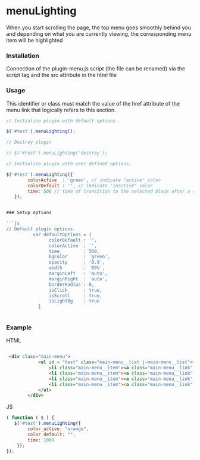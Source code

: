 # menuLighting

When you start scrolling the page, the top menu goes smoothly behind you and depending on what you are currently viewing, the corresponding menu item will be highlighted 

### Installation

Connection of the plugin-menu.js script (the file can be renamed) via the script tag and the src attribute in the html file

### Usage


This identifier or class must match the value of the href attribute of the menu link that logically refers to this section.

```js
// Initialize plugin with default options.

$('#test').menuLighting();

// Destroy plugin 

// $('#test').menuLighting('destroy');

// Initialize plugin with user defined options.

$('#test').menuLighting({
    	colorActive  : 'green', // indicate "active" color
    	colorDefault : '', // indicate "inactive" color
        time: 500 // time of transition to the selected block after a click on the menu link
   });


### Setup options

```js
// Default plugin options.
          var defaultOptions = {
                colorDefault : '',
                colorActive  : '',
                time         : 500,
                bgColor      : 'green',
                opacity      : '0.9',
                width        : '80%',
                marginLeft   : 'auto',
                marginRight  : 'auto',
                borderRadius : 0,
                isClick      : true,
                isScroll     : true,
                isLightBg    : true
            }
     
```

### Example

HTML

```HTML

 <div class="main-menu">
            <ul id = "test" class="main-menu__list j-main-menu__list">
                <li class="main-menu__item"><a class="main-menu__link" href="#main">Main</a></li>
                <li class="main-menu__item"><a class="main-menu__link" href="#services">Services/a></li>
                <li class="main-menu__item"><a class="main-menu__link" href="#equipment">Equipment</a></li>
                <li class="main-menu__item"><a class="main-menu__link" href="#contacts">Contacts</a></li>
            </ul>
        </div>
```

JS

```js
( function ( $ ) {
   $('#test').menuLighting({
    	color_active: "orange",
    	color_default: "",
        time: 1000
    });
});
```
